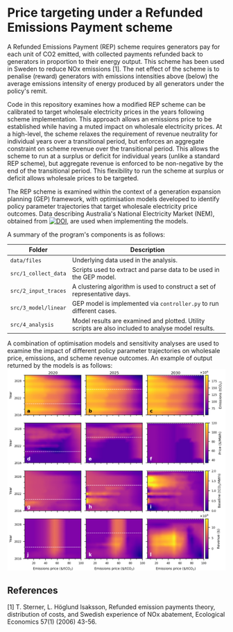 # Price targeting under a Refunded Emissions Payment scheme
A Refunded Emissions Payment (REP) scheme requires generators pay for each unit of CO2 emitted, with collected payments refunded back to generators in proportion to their energy output. This scheme has been used in Sweden to reduce NOx emissions [1]. The net effect of the scheme is to penalise (reward) generators with emissions intensities above (below) the average emissions intensity of energy produced by all generators under the policy's remit.

Code in this repository examines how a modified REP scheme can be calibrated to target wholesale electricity prices in the years following scheme implementation. This approach allows an emissions price to be established while having a muted impact on wholesale electricity prices. At a high-level, the scheme relaxes the requirement of revenue neutrality for individual years over a transitional period, but enforces an aggregate constraint on scheme revenue over the transitional period. This allows the scheme to run at a surplus or deficit for individual years (unlike a standard REP scheme), but aggregate revenue is enforced to be non-negative by the end of the transitional period. This flexibility to run the scheme at surplus or deficit allows wholesale prices to be targeted.

The REP scheme is examined within the context of a generation expansion planning (GEP) framework, with optimisation models developed to identify policy parameter trajectories that target wholesale electricity price outcomes. Data describing Australia's National Electricity Market (NEM), obtained from [![DOI](https://zenodo.org/badge/DOI/10.5281/zenodo.1326942.svg)](https://doi.org/10.5281/zenodo.1326942), are used when implementing the models.

A summary of the program's components is as follows:

| Folder | Description |
| ------ | ----------- |
| `data/files` | Underlying data used in the analysis.|
| `src/1_collect_data`| Scripts used to extract and parse data to be used in the GEP model. |
| `src/2_input_traces`| A clustering algorithm is used to construct a set of representative days.|
| `src/3_model/linear` | GEP model is implemented via `controller.py` to run different cases.|
| `src/4_analysis` | Model results are examined and plotted. Utility scripts are also included to analyse model results. |


A combination of optimisation models and sensitivity analyses are used to examine the impact of different policy parameter trajectories on wholesale price, emissions, and scheme revenue outcomes. An example of output returned by the models is as follows:
![Model output](src/4_analysis/output/figures/manuscript/transition_years_pdev.png)

## References
[1] T. Sterner, L. Höglund Isaksson, Refunded emission payments theory, distribution of costs, and Swedish experience of NOx abatement, Ecological Economics 57(1) (2006) 43-56.
